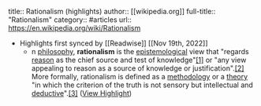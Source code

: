 title:: Rationalism (highlights)
author:: [[wikipedia.org]]
full-title:: "Rationalism"
category:: #articles
url:: https://en.wikipedia.org/wiki/Rationalism

- Highlights first synced by [[Readwise]] [[Nov 19th, 2022]]
	- n [philosophy](https://en.wikipedia.org/wiki/Philosophy), **rationalism** is the [epistemological](https://en.wikipedia.org/wiki/Epistemology) view that "regards [reason](https://en.wikipedia.org/wiki/Reason) as the chief source and test of knowledge"[[1]](https://en.wikipedia.org/wiki/Rationalism#cite_note-Encyclopædia_Britannica:_Rationalism-1) or "any view appealing to reason as a source of knowledge or justification".[[2]](https://en.wikipedia.org/wiki/Rationalism#cite_note-Lacey_286-2) More formally, rationalism is defined as a [methodology](https://en.wikipedia.org/wiki/Methodology) or a [theory](https://en.wikipedia.org/wiki/Theory) "in which the criterion of the truth is not sensory but intellectual and [deductive](https://en.wikipedia.org/wiki/Deductive_reasoning)".[[3]](https://en.wikipedia.org/wiki/Rationalism#cite_note-Bourke_263-3) ([View Highlight](https://read.readwise.io/read/01ghzjgy30pyba8sx8vxhrt41h))